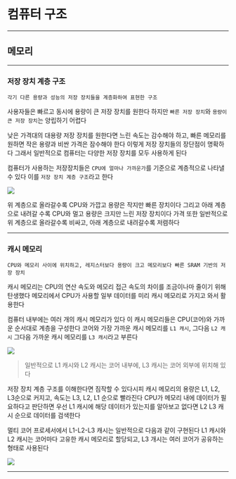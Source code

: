 # 컴퓨터 구조
---
## 메모리
---
### 저장 장치 계층 구조
```
각기 다른 용량과 성능의 저장 장치들을 계층화하여 표현한 구조
```
사용자들은 빠르고 동시에 용량이 큰 저장 장치를 원한다
하지만 `빠른 저장 장치`와 `용량이 큰 저장 장치`는 양립하기 어렵다

낮은 가격대의 대용량 저장 장치를 원한다면 느린 속도는 감수해야 하고, 빠른 메모리를 원하면 작은 용량과 비싼 가격은 잠수해야 한다
이렇게 저장 장치들의 장단점이 명확하다
그래서 일반적으로 컴퓨터는 다양한 저장 장치를 모두 사용하게 된다

컴퓨터가 사용하는 저장장치들은 `CPU에 얼마나 가까운가`를 기준으로 계층적으로 나타낼 수 있다
이를 `저장 장치 계층 구조`라고 한다

![](https://velog.velcdn.com/images%2Fyu-jin-song%2Fpost%2Ff9c8088c-0fec-4dad-ac95-ddf3601aa1d4%2F%EB%A9%94%EB%AA%A8%EB%A6%AC_%EA%B3%84%EC%B8%B5_%EA%B5%AC%EC%A1%B0.png)

위 계층으로 올라갈수록 CPU와 가깝고 용량은 작지만 빠른 장치이다
그리고 아래 계층으로 내려갈 수록 CPU와 멀고 용량은 크지만 느린 저장 장치이다
가격 또한 일반적으로 위 계층으로 올라갈수록 비싸고, 아래 계층으로 내려갈수록 저렴하다

---
### 캐시 메모리
```
CPU와 메모리 사이에 위치하고, 레지스터보다 용량이 크고 메모리보다 빠른 SRAM 기반의 저장 장치
```
캐시 메모리는 CPU의 연산 속도와 메모리 접근 속도의 차이를 조금이나마 줄이기 위해 탄생했다
메모리에서 CPU가 사용할 일부 데이터를 미리 캐시 메모리로 가지고 와서 활용한다

컴퓨터 내부에는 여러 개의 캐시 메모리가 있다
이 캐시 메모리들은 CPU(코어)와 가까운 순서대로 계층을 구성한다
코어와 가장 가까운 캐시 메모리를 `L1 캐시`, 그다음 `L2 캐시` 그다음 가까운 캐시 메모리를 `L3 캐시`라고 부른다

![](https://velog.velcdn.com/images/sukk/post/6f5d9e4a-eb5f-4968-8f76-d9b793cb301e/image.png)
> 일반적으로 L1 캐시와 L2 캐시는 코어 내부에, L3 캐시는 코어 외부에 위치해 있다

저장 장치 계층 구조를 이해한다면 짐작할 수 있다시피 캐시 메모리의 용량은 L1, L2, L3순으로 커지고, 속도는 L3, L2, L1 순으로 빨라진다
CPU가 메모리 내에 데이터가 필요하다고 판단하면 우선 L1 캐시에 해당 데이터가 있는지를 알아보고 없다면 L2 L3 캐시 순으로 데이터를 검색한다

멀티 코어 프로세서에서 L1-L2-L3 캐시는 일반적으로 다음과 같이 구현된다
L1 캐시와 L2 캐시는 코어마다 고유한 캐시 메모리로 할당되고, L3 개시는 여러 코어가 공유하는 형태로 사용된다

![](https://img1.daumcdn.net/thumb/R1280x0/?scode=mtistory2&fname=https%3A%2F%2Fblog.kakaocdn.net%2Fdn%2F17V2x%2Fbtsoyp3bBXh%2FKuTGnOUy53MW6TW1NVu3EK%2Fimg.png)

---